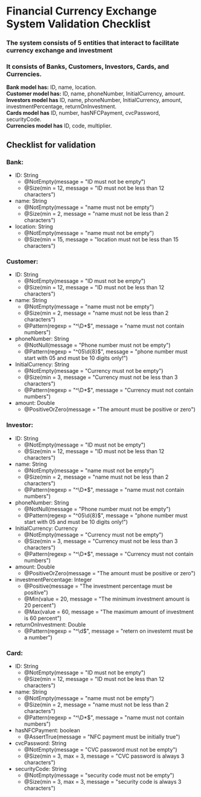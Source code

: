 # Financial Currency Exchange System Validation Checklist
### The system consists of 5 entities that interact to facilitate currency exchange and investment

### It consists of Banks, Customers, Investors, Cards, and Currencies.

**Bank model has:** ID, name, location.  
**Customer model has:** ID, name, phoneNumber, InitialCurrency, amount.   
**Investors model has** ID, name, phoneNumber, InitialCurrency, amount, investmentPercentage, returnOnInvestment.   
**Cards model has** ID, number, hasNFCPayment, cvcPassword, securityCode.  
**Currencies model has** ID, code, multiplier. 

## Checklist for validation
### **Bank:**  
- ID: String
    - @NotEmpty(message = "ID must not be empty")
    - @Size(min = 12, message = "ID must not be less than 12 characters")
- name: String
    - @NotEmpty(message = "name must not be empty")
    - @Size(min = 2, message = "name must not be less than 2 characters")
- location: String  
    - @NotEmpty(message = "name must not be empty")
    - @Size(min = 15, message = "location must not be less than 15 characters")  

### **Customer:**  
- ID: String
    - @NotEmpty(message = "ID must not be empty")
    - @Size(min = 12, message = "ID must not be less than 12 characters")
- name: String
    - @NotEmpty(message = "name must not be empty")
    - @Size(min = 2, message = "name must not be less than 2 characters")
    - @Pattern(regexp = "^\\D*$", message = "name must not contain numbers")
- phoneNumber: String
    - @NotNull(message = "Phone number must not be empty")
    - @Pattern(regexp = "^05\\d{8}$", message = "phone number must start with 05 and must be 10 digits only!")
- InitialCurrency: String
    - @NotEmpty(message = "Currency must not be empty")
    - @Size(min = 3, message = "Currency must not be less than 3 characters")
    - @Pattern(regexp = "^\\D*$", message = "Currency must not contain numbers")
- amount: Double 
    - @PositiveOrZero(message = "The amount must be positive or zero")

### **Investor:**  
- ID: String
    - @NotEmpty(message = "ID must not be empty")
    - @Size(min = 12, message = "ID must not be less than 12 characters")
- name: String
    - @NotEmpty(message = "name must not be empty")
    - @Size(min = 2, message = "name must not be less than 2 characters")
    - @Pattern(regexp = "^\\D*$", message = "name must not contain numbers")
- phoneNumber: String
    - @NotNull(message = "Phone number must not be empty")
    - @Pattern(regexp = "^05\\d{8}$", message = "phone number must start with 05 and must be 10 digits only!")
- InitialCurrency: Currency
    - @NotEmpty(message = "Currency must not be empty")
    - @Size(min = 3, message = "Currency must not be less than 3 characters")
    - @Pattern(regexp = "^\\D*$", message = "Currency must not contain numbers")
- amount: Double 
    - @PositiveOrZero(message = "The amount must be positive or zero")
- investmentPercentage: Integer
    - @Positive(message = "The investment percentage must be positive")
    - @Min(value = 20, message = "The minimum investment amount is 20 percent")
    - @Max(value = 60, message = "The maximum amount of investment is 60 percent")
- returnOnInvestment: Double
    - @Pattern(regexp = "^\\d$", message = "retern on investemt must be a number")

### **Card:**  
- ID: String
    - @NotEmpty(message = "ID must not be empty")
    - @Size(min = 12, message = "ID must not be less than 12 characters")
- name: String
    - @NotEmpty(message = "name must not be empty")
    - @Size(min = 2, message = "name must not be less than 2 characters")
    - @Pattern(regexp = "^\\D*$", message = "name must not contain numbers")
- hasNFCPayment: boolean
    - @AssertTrue(message = "NFC payment must be initially true")
- cvcPassword: String
    - @NotEmpty(message = "CVC password must not be empty")
    - @Size(min = 3, max = 3, message = "CVC password is always 3 characters")
- securityCode: String
    - @NotEmpty(message = "security code must not be empty")
    - @Size(min = 3, max = 3, message = "security code is always 3 characters")